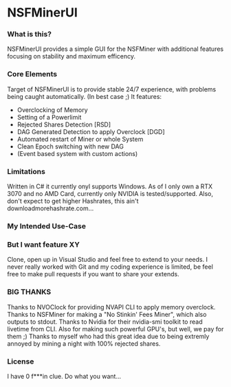 # NSFMinerUI

### What is this?
NSFMinerUI provides a simple GUI for the NSFMiner with additional features focusing on stability and maximum efficency.

### Core Elements
Target of NSFMinerUI is to provide stable 24/7 experience, with problems being caught automatically. (In best case ;)
It features:
* Overclocking of Memory
* Setting of a Powerlimit
* Rejected Shares Detection [RSD]
* DAG Generated Detection to apply Overclock [DGD]
* Automated restart of Miner or whole System
* Clean Epoch switching with new DAG
* (Event based system with custom actions)

### Limitations
Written in C# it currently onyl supports Windows.
As of I only own a RTX 3070 and no AMD Card, currently only NVIDIA is tested/supported.
Also, don't expect to get higher Hashrates, this ain't downloadmorehashrate.com...

### My Intended Use-Case


### But I want feature XY
Clone, open up in Visual Studio and feel free to extend to your needs.
I never really worked with Git and my coding experience is limited, be feel free to make pull requests if you want to share your extends.

### BIG THANKS
Thanks to NVOClock for providing NVAPI CLI to apply memory overclock.
Thanks to NSFMiner for making a "No Stinkin' Fees Miner", which also outputs to stdout.
Thanks to Nvidia for their nvidia-smi toolkit to read livetime from CLI. Also for making such powerful GPU's, but well, we pay for them ;)
Thanks to myself who had this great idea due to being extremly annoyed by mining a night with 100% rejected shares.

### License
I have 0 f***in clue. Do what you want...
